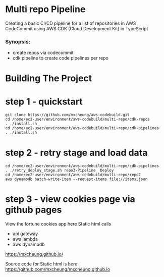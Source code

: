 # Multi repo Pipeline


Creating a basic CI/CD pipeline for a list of repositories in AWS CodeCommit using AWS CDK (Cloud Development Kit) in TypeScript

### Synopsis: 
- create repos via codecommit
- cdk pipeline to create code pipelines per repo


Building The Project
================
  
# step 1 - quickstart

```
git clone https://github.com/mxcheung/aws-codebuild.git
cd /home/ec2-user/environment/aws-codebuild/multi-repo/cdk-repos
. ./install.sh
cd /home/ec2-user/environment/aws-codebuild/multi-repo/cdk-pipelines
. ./install.sh

```

# step 2 - retry stage and load data

```
cd /home/ec2-user/environment/aws-codebuild/multi-repo/cdk-pipelines
. ./retry_deploy_stage.sh repo3-Pipeline  Deploy
cd /home/ec2-user/environment/aws-codebuild/multi-repo/repo2
aws dynamodb batch-write-item --request-items file://items.json

```



# step 3 - view cookies page via github pages
View the fortune cookies app here
Static html calls 
   * api gateway
   * aws lambda
   * aws dynamodb
     

https://mxcheung.github.io/

Source code for Static html is here https://github.com/mxcheung/mxcheung.github.io

